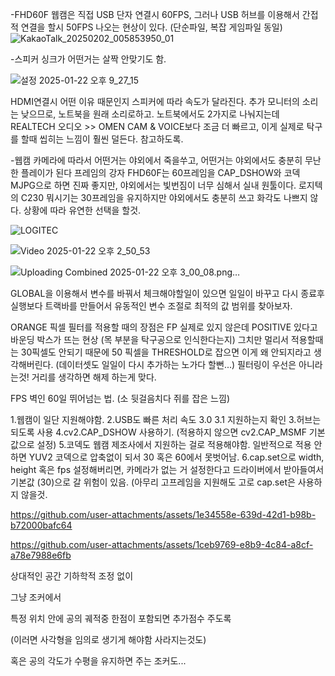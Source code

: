 -FHD60F 웹캠은 직접 USB 단자 연결시 60FPS, 그러나 USB 허브를 이용해서 간접적 연결을 할시 50FPS 나오는 현상이 있다. (단순파일, 복잡 게임파일 동일)
![KakaoTalk_20250202_005853950_01](https://github.com/user-attachments/assets/fd4ee805-fabe-4fe7-8ad9-914282cad236)

-스피커 싱크가 어떤거는 살짝 안맞기도 함.

![설정 2025-01-22 오후 9_27_15](https://github.com/user-attachments/assets/b5b1263c-6c79-4c8a-9229-493a353d634f)

HDMI연결시 어떤 이유 때문인지 스피커에 따라 속도가 달라진다.
추가 모니터의 소리는 낮으므로, 노트북을 원래 소리로하고.
노트북에서도 2가지로 나눠지는데 REALTECH 오디오 >> OMEN CAM & VOICE보다 조금 더 빠르고, 이게 실제로 탁구를 할때 씹히는 느낌이 훨씬 덜든다.
참고하도록.

-웹캠 카메라에 따라서 어떤거는 야외에서 죽을쑤고, 어떤거는 야외에서도 충분히 무난한 플레이가 된다
프레임의 강자 FHD60F는 60프레임을 CAP_DSHOW와 코덱 MJPG으로 하면 진짜 좋지만, 야외에서는 빛번짐이 너무 심해서 실내 원툴이다.
로지텍의 C230 뭐시기는 30프레임을 유지하지만 야외에서도 충분히 쓰고 화각도 나쁘지 않다.
상황에 따라 유연한 선택을 할것.

![LOGITEC](https://github.com/user-attachments/assets/8ad6ec0f-0187-4b61-85d9-36a6d6507566)

![Video 2025-01-22 오후 2_50_53](https://github.com/user-attachments/assets/f672c42d-9cf7-47e4-8224-2271ebd89b3b)


![Uploading Combined 2025-01-22 오후 3_00_08.png…]()

GLOBAL을 이용해서 변수를 바꿔서 체크해야할일이 있으면 일일이 바꾸고 다시 종료후 실행보다
트랙바를 만들어서 유동적인 변수 조절로 최적의 값 범위를 찾아보자.

ORANGE 픽셀 필터를 적용할 때의 장점은 FP 실제로 있지 않은데 POSITIVE 있다고 바운딩 박스가 뜨는 현상 (목 부분을 탁구공으로 인식한다는지)
그치만 멀리서 적용할때는 30픽셀도 안되기 때문에 50 픽셀을 THRESHOLD로 잡으면 이게 왜 안되지라고 생각해버린다.
(데이터셋도 일일이 다시 추가하는 노가다 할뻔...) 필터링이 우선은 아니라는것! 거리를 생각하면 해제 하는게 맞다.

FPS 벽인 60일 뛰어넘는 법. (소 뒷걸음치다 쥐를 잡은 느낌)

1.웹캠이 일단 지원해야함.
2.USB도 빠른 처리 속도 3.0 3.1 지원하는지 확인
3.허브는 되도록 사용 
4.cv2.CAP_DSHOW 사용하기. (적용하지 않으면 cv2.CAP_MSMF 기본값으로 설정)
5.코덱도 웹캠 제조사에서 지원하는 걸로 적용해야함. 일반적으로 적용 안하면 YUV2 코덱으로 압축없이 되서 30 혹은 60에서 못벗어남. 
6.cap.set으로 width, height 혹은 fps 설정해버리면, 카메라가 없는 거 설정한다고 드라이버에서 받아들여서 기본값 (30)으로 갈 위험이 있음. (아무리 고프레임을 지원해도
고로 cap.set은 사용하지 않을것.


https://github.com/user-attachments/assets/1e34558e-639d-42d1-b98b-b72000bafc64





https://github.com/user-attachments/assets/1ceb9769-e8b9-4c84-a8cf-a78e7988e6fb

상대적인 공간 기하학적 조정 없이

그냥 조커에서

특정 위치 안에 공의 궤적중 한점이 포함되면 추가점수 주도록

(이러면 사각형을 임의로 생기게 해야함 사라지는것도)

혹은 공의 각도가 수평을 유지하면 주는 조커도...

